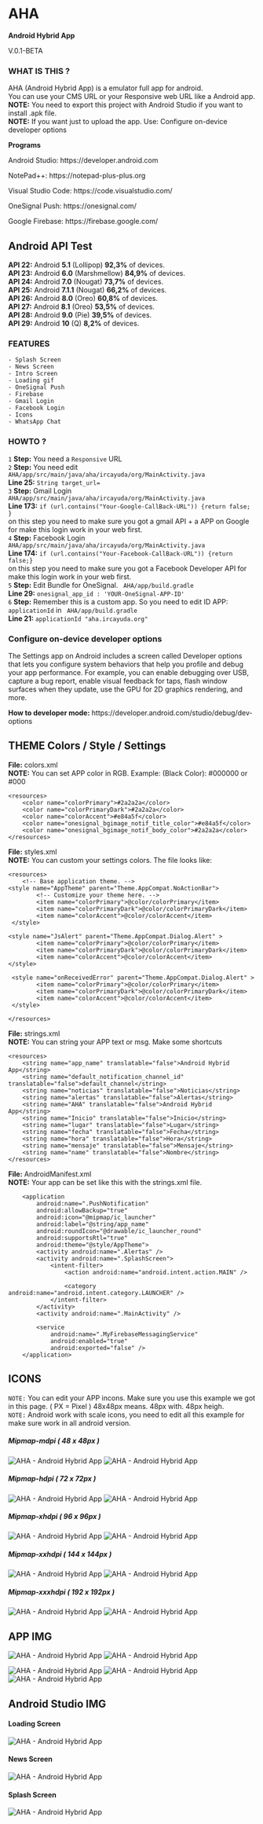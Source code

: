 # AHA
<strong>Android Hybrid App</strong>
<p>V.0.1-BETA</p>

### WHAT IS THIS ?
<p>
AHA (Android Hybrid App) is a emulator full app for android.<br/>
You can use your CMS URL or your Responsive web URL like a Android app.<br/>
<b>NOTE:</b> You need to export this project with Android Studio if you want to install .apk file.<br/>
<b>NOTE:</b> If you want just to upload the app. Use: Configure on-device developer options

</p>

<strong>Programs</strong>
<p>Android Studio: https://developer.android.com</p>
<p>NotePad++: https://notepad-plus-plus.org</p>
<p>Visual Studio Code: https://code.visualstudio.com/</p>
<p>OneSignal Push: https://onesignal.com/</p>
<p>Google Firebase: https://firebase.google.com/</p>

## Android API Test

<b>API 22:</b> Android <b>5.1</b> (Lollipop) <b>92,3%</b> of devices.<br/>
<b>API 23:</b> Android <b>6.0</b> (Marshmellow) <b>84,9%</b> of devices.<br/>
<b>API 24:</b> Android <b>7.0</b> (Nougat) <b>73,7%</b> of devices.<br/>
<b>API 25:</b> Android <b>7.1.1</b> (Nougat) <b>66,2%</b> of devices.<br/>
<b>API 26:</b> Android <b>8.0</b> (Oreo) <b>60,8%</b> of devices.<br/>
<b>API 27:</b> Android <b>8.1</b> (Oreo) <b>53,5%</b> of devices.<br/>
<b>API 28:</b> Android <b>9.0</b> (Pie) <b>39,5%</b> of devices.<br/>
<b>API 29:</b> Android <b>10</b> (Q) <b>8,2%</b> of devices.

### FEATURES
	- Splash Screen
	- News Screen
	- Intro Screen
	- Loading gif
	- OneSignal Push
	- Firebase
	- Gmail Login
	- Facebook Login
	- Icons
	- WhatsApp Chat
	
	
### HOWTO ?
`1` <b>Step:</b> You need a `Responsive` URL <br/>
`2` <b>Step:</b> You need edit `AHA/app/src/main/java/aha/ircayuda/org/MainActivity.java` <br/><b>Line 25:</b> `String target_url=`<br/>
`3` <b>Step:</b> Gmail Login `AHA/app/src/main/java/aha/ircayuda/org/MainActivity.java` <br/><b>Line 173:</b> `if (url.contains("Your-Google-CallBack-URL")) {return false; }`<br/>
on this step you need to make sure you got a gmail API + a APP on Google for make this login work in your web first.<br/>
`4` <b>Step:</b> Facebook Login `AHA/app/src/main/java/aha/ircayuda/org/MainActivity.java` <br/><b>Line 174:</b> `if (url.contains("Your-Facebook-CallBack-URL")) {return false;}`<br/>
on this step you need to make sure you got a Facebook Developer API for make this login work in your web first.<br/>
`5` <b>Step:</b> Edit Bundle for OneSignal. ` AHA/app/build.gradle`<br/>
<b>Line 29:</b> `onesignal_app_id : 'YOUR-OneSignal-APP-ID'`<br/>
`6` <b>Step:</b> Remember this is a custom app. So you need to edit ID APP: `applicationId` in ` AHA/app/build.gradle`<br/>
<b>Line 21:</b> `applicationId "aha.ircayuda.org"` <br/>

### Configure on-device developer options

<p>The Settings app on Android includes a screen called Developer options that lets you configure system behaviors that help you profile and debug your app performance. 
For example, you can enable debugging over USB, capture a bug report, enable visual feedback for taps, flash window surfaces when they update, use the GPU for 2D graphics rendering, and more. </p>
<p>
<b>How to developer mode:</b> https://developer.android.com/studio/debug/dev-options
</p>


## THEME Colors / Style / Settings

<p>
<b>File:</b> colors.xml<br/>
<b>NOTE:</b> You can set APP color in RGB. Example: (Black Color): #000000 or #000

```
<resources>
    <color name="colorPrimary">#2a2a2a</color>
    <color name="colorPrimaryDark">#2a2a2a</color>
    <color name="colorAccent">#e84a5f</color>
    <color name="onesignal_bgimage_notif_title_color">#e84a5f</color>
    <color name="onesignal_bgimage_notif_body_color">#2a2a2a</color>
</resources>
```
</p>

<p>
<b>File:</b> styles.xml<br/>
<b>NOTE:</b> You can custom your settings colors. The file looks like: 

```
<resources>
    <!-- Base application theme. -->
<style name="AppTheme" parent="Theme.AppCompat.NoActionBar">
        <!-- Customize your theme here. -->
        <item name="colorPrimary">@color/colorPrimary</item>
        <item name="colorPrimaryDark">@color/colorPrimaryDark</item>
        <item name="colorAccent">@color/colorAccent</item>
 </style>

<style name="JsAlert" parent="Theme.AppCompat.Dialog.Alert" >
        <item name="colorPrimary">@color/colorPrimary</item>
        <item name="colorPrimaryDark">@color/colorPrimaryDark</item>
        <item name="colorAccent">@color/colorAccent</item>
</style>

 <style name="onReceivedError" parent="Theme.AppCompat.Dialog.Alert" >
        <item name="colorPrimary">@color/colorPrimary</item>
        <item name="colorPrimaryDark">@color/colorPrimaryDark</item>
        <item name="colorAccent">@color/colorAccent</item>
 </style>

</resources>
```
</p>



</p>

<p>
<b>File:</b> strings.xml<br/>
<b>NOTE:</b> You can string your APP text or msg. Make some shortcuts

```
<resources>
    <string name="app_name" translatable="false">Android Hybrid App</string>
    <string name="default_notification_channel_id" translatable="false">default_channel</string>
    <string name="noticias" translatable="false">Noticias</string>
    <string name="alertas" translatable="false">Alertas</string>
    <string name="AHA" translatable="false">Android Hybrid App</string>
    <string name="Inicio" translatable="false">Inicio</string>
    <string name="lugar" translatable="false">Lugar</string>
    <string name="fecha" translatable="false">Fecha</string>
    <string name="hora" translatable="false">Hora</string>
    <string name="mensaje" translatable="false">Mensaje</string>
    <string name="name" translatable="false">Nombre</string>
</resources>

```
</p>

<p>
<b>File:</b> AndroidManifest.xml<br/>
<b>NOTE:</b> Your app can be set like this with the strings.xml file.

```
    <application
        android:name=".PushNotification"
        android:allowBackup="true"
        android:icon="@mipmap/ic_launcher"
        android:label="@string/app_name"
        android:roundIcon="@drawable/ic_launcher_round"
        android:supportsRtl="true"
        android:theme="@style/AppTheme">
        <activity android:name=".Alertas" />
        <activity android:name=".SplashScreen">
            <intent-filter>
                <action android:name="android.intent.action.MAIN" />

                <category android:name="android.intent.category.LAUNCHER" />
            </intent-filter>
        </activity>
        <activity android:name=".MainActivity" />

        <service
            android:name=".MyFirebaseMessagingService"
            android:enabled="true"
            android:exported="false" />
    </application>

```
</p>


## ICONS

`NOTE:` You can edit your APP incons. Make sure you use this example we got in this page. ( PX = Pixel ) 48x48px means. 48px with. 48px heigh.<br/>
`NOTE:` Android work with scale icons, you need to edit all this example for make sure work in all android version.

##### Mipmap-mdpi ( 48 x 48px )
<img src="https://ircayuda.org/aha/img/mipmap-mdpi/ic_launcher.png" alt="AHA - Android Hybrid App"/> <img src="https://ircayuda.org/aha/img/mipmap-mdpi/ic_launcher_round.png" alt="AHA - Android Hybrid App"/>

##### Mipmap-hdpi ( 72 x 72px ) 
<img src="https://ircayuda.org/aha/img/mipmap-hdpi/ic_launcher.png" alt="AHA - Android Hybrid App"/> <img src="https://ircayuda.org/aha/img/mipmap-hdpi/ic_launcher_round.png" alt="AHA - Android Hybrid App"/>

##### Mipmap-xhdpi ( 96 x 96px )
<img src="https://ircayuda.org/aha/img/mipmap-xhdpi/ic_launcher.png" alt="AHA - Android Hybrid App"/> <img src="https://ircayuda.org/aha/img/mipmap-xhdpi/ic_launcher_round.png" alt="AHA - Android Hybrid App"/>

##### Mipmap-xxhdpi ( 144 x 144px )
<img src="https://ircayuda.org/aha/img/mipmap-xxhdpi/ic_launcher.png" alt="AHA - Android Hybrid App"/> <img src="https://ircayuda.org/aha/img/mipmap-xxhdpi/ic_launcher_round.png" alt="AHA - Android Hybrid App"/>

##### Mipmap-xxxhdpi ( 192 x 192px )
<img src="https://ircayuda.org/aha/img/mipmap-xxxhdpi/ic_launcher.png" alt="AHA - Android Hybrid App"/> <img src="https://ircayuda.org/aha/img/mipmap-xxxhdpi/ic_launcher_round.png" alt="AHA - Android Hybrid App"/>


## APP IMG

<img src="https://ircayuda.org/aha/img/APP/appz/aha.jpg" alt="AHA - Android Hybrid App" /> 
<img src="https://ircayuda.org/aha/img/APP/appz/alertas.jpg" alt="AHA - Android Hybrid App" />

<img src="https://ircayuda.org/aha/img/APP/appz/ic_stat_ic_notification.png" alt="AHA - Android Hybrid App" /> <img src="https://ircayuda.org/aha/img/APP/appz/logo.png" alt="AHA - Android Hybrid App" /> <img src="https://ircayuda.org/aha/img/APP/appz/ic_launcher_round.png" alt="AHA - Android Hybrid App" />

## Android Studio IMG

#### Loading Screen
<img src="https://ircayuda.org/aha/img/APP/loading.jpg" alt="AHA - Android Hybrid App" />

#### News Screen
<img src="https://ircayuda.org/aha/img/APP/news.jpg" alt="AHA - Android Hybrid App" />

#### Splash Screen
<img src="https://ircayuda.org/aha/img/APP/splash.jpg" alt="AHA - Android Hybrid App" />
 
 
